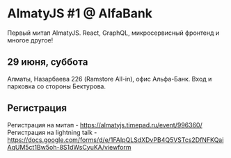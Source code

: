 # AlmatyJS #1 @ AlfaBank

Первый митап AlmatyJS. React, GraphQL, микросервисный фронтенд и многое другое!

## 29 июня, суббота   
Алматы, Назарбаева 226 (Ramstore All-in), офис Альфа-Банк. Вход и парковка со стороны Бектурова.

## Регистрация
Регистрация на митап - https://almatyjs.timepad.ru/event/996360/
Регистрация на lightning talk - https://docs.google.com/forms/d/e/1FAIpQLSdXDvPB4Q5VSTcs2DfNFKQaiAqUM5ct1Bw5oh-8S1dWsCyuKA/viewform
